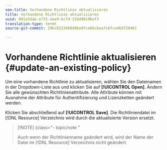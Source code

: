 ```yaml
---
seo-title: Vorhandene Richtlinie aktualisieren
title: Vorhandene Richtlinie aktualisieren
uuid: 081e5dab-e735-4ae9-bcfd-15dd9819bef3
translation-type: tm+mt
source-git-commit: 29bc8323460d9be0fce66cbea7c6fce46df20d61

---
```



# Vorhandene Richtlinie aktualisieren {#update-an-existing-policy}

Um eine vorhandene Richtlinie zu aktualisieren, wählen Sie den Dateinamen in der Dropdown-Liste aus und klicken Sie auf **[!UICONTROL Open]**. Ändern Sie alle gewünschten Richtlinienattribute. Alle Attribute können mit Ausnahme der Attribute für Authentifizierung und Lizenzketten geändert werden.

Klicken Sie abschließend auf **[!UICONTROL Save]**. Die Richtliniendatei im [!DNL Resource] Verzeichnis wird durch die aktualisierte Version ersetzt.

>[!NOTE] {class=&quot;- topic/note &quot;
>
>Auch wenn der Richtlinienname geändert wird, wird der Name der Datei im [!DNL Resource] Verzeichnis nicht geändert.

